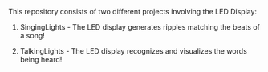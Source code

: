 This repository consists of two different projects involving the LED Display:

1. SingingLights - The LED display generates ripples matching the beats of a song!

2. TalkingLights - The LED display recognizes and visualizes the words being heard!